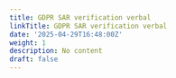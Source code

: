 ```yaml
---
title: GDPR SAR verification verbal
linkTitle: GDPR SAR verification verbal
date: '2025-04-29T16:48:00Z'
weight: 1
description: No content
draft: false
---
```



